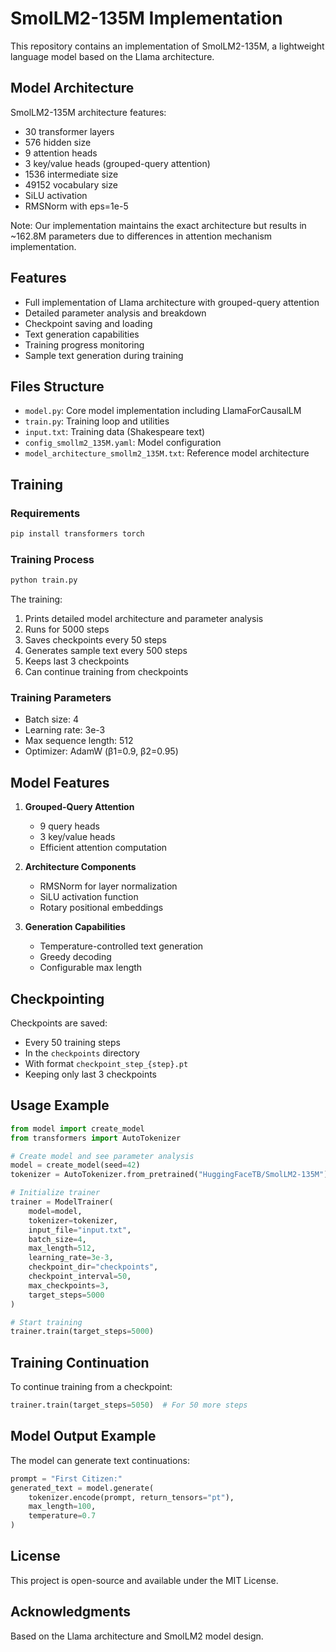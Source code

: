 # SmolLM2-135M Implementation

This repository contains an implementation of SmolLM2-135M, a lightweight language model based on the Llama architecture.

## Model Architecture

SmolLM2-135M architecture features:
- 30 transformer layers
- 576 hidden size
- 9 attention heads
- 3 key/value heads (grouped-query attention)
- 1536 intermediate size
- 49152 vocabulary size
- SiLU activation
- RMSNorm with eps=1e-5

Note: Our implementation maintains the exact architecture but results in ~162.8M parameters due to differences in attention mechanism implementation.

## Features

- Full implementation of Llama architecture with grouped-query attention
- Detailed parameter analysis and breakdown
- Checkpoint saving and loading
- Text generation capabilities
- Training progress monitoring
- Sample text generation during training

## Files Structure

- `model.py`: Core model implementation including LlamaForCausalLM
- `train.py`: Training loop and utilities
- `input.txt`: Training data (Shakespeare text)
- `config_smollm2_135M.yaml`: Model configuration
- `model_architecture_smollm2_135M.txt`: Reference model architecture

## Training

### Requirements
```bash
pip install transformers torch
```

### Training Process
```bash
python train.py
```

The training:
1. Prints detailed model architecture and parameter analysis
2. Runs for 5000 steps
3. Saves checkpoints every 50 steps
4. Generates sample text every 500 steps
5. Keeps last 3 checkpoints
6. Can continue training from checkpoints

### Training Parameters
- Batch size: 4
- Learning rate: 3e-3
- Max sequence length: 512
- Optimizer: AdamW (β1=0.9, β2=0.95)

## Model Features

1. **Grouped-Query Attention**
   - 9 query heads
   - 3 key/value heads
   - Efficient attention computation

2. **Architecture Components**
   - RMSNorm for layer normalization
   - SiLU activation function
   - Rotary positional embeddings

3. **Generation Capabilities**
   - Temperature-controlled text generation
   - Greedy decoding
   - Configurable max length

## Checkpointing

Checkpoints are saved:
- Every 50 training steps
- In the `checkpoints` directory
- With format `checkpoint_step_{step}.pt`
- Keeping only last 3 checkpoints

## Usage Example

```python
from model import create_model
from transformers import AutoTokenizer

# Create model and see parameter analysis
model = create_model(seed=42)
tokenizer = AutoTokenizer.from_pretrained("HuggingFaceTB/SmolLM2-135M")

# Initialize trainer
trainer = ModelTrainer(
    model=model,
    tokenizer=tokenizer,
    input_file="input.txt",
    batch_size=4,
    max_length=512,
    learning_rate=3e-3,
    checkpoint_dir="checkpoints",
    checkpoint_interval=50,
    max_checkpoints=3,
    target_steps=5000
)

# Start training
trainer.train(target_steps=5000)
```

## Training Continuation

To continue training from a checkpoint:
```python
trainer.train(target_steps=5050)  # For 50 more steps
```

## Model Output Example

The model can generate text continuations:
```python
prompt = "First Citizen:"
generated_text = model.generate(
    tokenizer.encode(prompt, return_tensors="pt"),
    max_length=100,
    temperature=0.7
)
```

## License

This project is open-source and available under the MIT License.

## Acknowledgments

Based on the Llama architecture and SmolLM2 model design.
